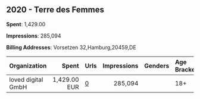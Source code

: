 ## 2020 - Terre des Femmes 
**Spent**: 1,429.00

**Impressions**: 285,094

**Billing Addresses**: Vorsetzen 32,Hamburg,20459,DE

|Organization|Spent|Urls|Impressions|Genders|Age Brackets|Country Codes|
|:---|---:|:---|---:|:---|:---|:---|
|loved digital GmbH|1,429.00 EUR|[0](https://www.snap.com/political-ads/asset/c51d919f67b26d6295f67440e2e6085474ec87b4ca5ad5190f369123fa0afe9c?mediaType=mp4)|285,094||18+|germany|

